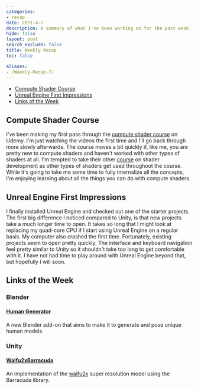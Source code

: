 ```yaml
---
categories:
- recap
date: 2021-4-7
description: A summary of what I've been working on for the past week.
hide: false
layout: post
search_exclude: false
title: Weekly Recap
toc: false

aliases:
- /Weekly-Recap-7/
---
```


* [Compute Shader Course](#compute-shader-course)
* [Unreal Engine First Impressions](#unreal-engine-first-impressions)
* [Links of the Week](#links-of-the-week)



## Compute Shader Course

I've been making my first pass through the [compute shader course](https://www.udemy.com/course/compute-shaders/) on Udemy. I'm just watching the videos the first time and I'll go back through more slowly afterwards. The course moves a bit quickly if, like me, you are pretty new to compute shaders and haven't worked with other types of shaders at all. I'm tempted to take their other [course](https://www.udemy.com/course/unity-shaders/) on shader development as other types of shaders get used throughout the course. While it's going to take me some time to fully internalize all the concepts, I'm enjoying learning about all the things you can do with compute shaders.



## Unreal Engine First Impressions

I finally installed Unreal Engine and checked out one of the starter projects. The first big difference I noticed compared to Unity, is that new projects take a much longer time to open. It takes so long that I might look at replacing my quad-core CPU if I start using Unreal Engine on a regular basis. My computer also crashed the first time. Fortunately, existing projects seem to open pretty quickly. The interface and keyboard navigation feel pretty similar to Unity so it shouldn't take too long to get comfortable with it. I have not had time to play around with Unreal Engine beyond that, but hopefully I will soon.



## Links of the Week

### Blender 

#### [Human Generator](https://blendermarket.com/products/humgen3d#)

A new Blender add-on that aims to make it to generate and pose unique human models.

### Unity

#### [Waifu2xBarracuda](https://github.com/keijiro/Waifu2xBarracuda)

An implementation of the [waifu2x](https://github.com/nagadomi/waifu2x) super resolution model using the Barracuda library.

